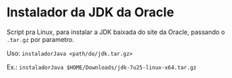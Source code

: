 Instalador da JDK da Oracle
===========

Script pra Linux, para instalar a JDK baixada do site da Oracle, passando o `.tar.gz` por parametro.

Uso: `instaladorJava <path/do/jdk.tar.gz>`

Ex.: `instaladorJava $HOME/Downloads/jdk-7u25-linux-x64.tar.gz`
